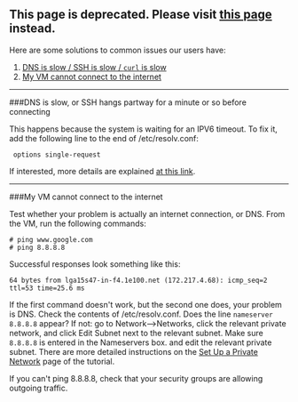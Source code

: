## This page is deprecated. Please visit [this page](https://massopen.cloud/blog/wiki/kaizenfaqs/) instead.

Here are some solutions to common issues our users have:   
   
1. [DNS is slow / SSH is slow / `curl` is slow](#dns)    
2. [My VM cannot connect to the internet](#nointernet)

***

###<a name="dns"></a>DNS is slow, or SSH hangs partway for a minute or so before connecting

This happens because the system is waiting for an IPV6 timeout.  To fix it, add the following line to the end of /etc/resolv.conf:

     options single-request

If interested, more details are explained [at this link](http://udrepper.livejournal.com/20948.html).

***

###<a name="nointernet"></a>My VM cannot connect to the internet

Test whether your problem is actually an internet connection, or DNS.  From the VM, run the following commands:

    # ping www.google.com
    # ping 8.8.8.8

Successful responses look something like this:   
 
    64 bytes from lga15s47-in-f4.1e100.net (172.217.4.68): icmp_seq=2 ttl=53 time=25.6 ms


If the first command doesn't work, but the second one does, your problem is DNS.  Check the contents of /etc/resolv.conf. Does the line `nameserver 8.8.8.8` appear?  If not: go to Network-->Networks, click the relevant private network, and click Edit Subnet next to the relevant subnet.  Make sure `8.8.8.8` is entered in  the Nameservers box. and edit the relevant private subnet.  There are more detailed instructions on the [Set Up a Private Network](../openstack/Set-up-a-Private-Network.html) page of the tutorial.

If you can't ping 8.8.8.8, check that your security groups are allowing outgoing traffic. 
